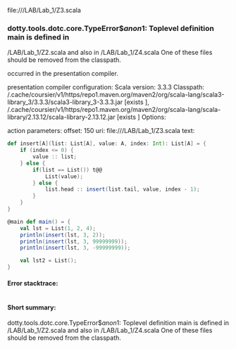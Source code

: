 file://<WORKSPACE>/LAB/Lab_1/Z3.scala
### dotty.tools.dotc.core.TypeError$$anon$1: Toplevel definition main is defined in
  <WORKSPACE>/LAB/Lab_1/Z2.scala
and also in
  <WORKSPACE>/LAB/Lab_1/Z4.scala
One of these files should be removed from the classpath.

occurred in the presentation compiler.

presentation compiler configuration:
Scala version: 3.3.3
Classpath:
<HOME>/.cache/coursier/v1/https/repo1.maven.org/maven2/org/scala-lang/scala3-library_3/3.3.3/scala3-library_3-3.3.3.jar [exists ], <HOME>/.cache/coursier/v1/https/repo1.maven.org/maven2/org/scala-lang/scala-library/2.13.12/scala-library-2.13.12.jar [exists ]
Options:



action parameters:
offset: 150
uri: file://<WORKSPACE>/LAB/Lab_1/Z3.scala
text:
```scala
def insert[A](list: List[A], value: A, index: Int): List[A] = {
    if (index <= 0) {
        value :: list;
    } else {
        if(list == List()) t@@
            List(value);
        } else {
            list.head :: insert(list.tail, value, index - 1);
        }
    }
}

@main def main() = {
    val lst = List(1, 2, 4);
    println(insert(lst, 3, 2));
    println(insert(lst, 3, 99999999));
    println(insert(lst, 3, -99999999));

    val lst2 = List();
}

```



#### Error stacktrace:

```

```
#### Short summary: 

dotty.tools.dotc.core.TypeError$$anon$1: Toplevel definition main is defined in
  <WORKSPACE>/LAB/Lab_1/Z2.scala
and also in
  <WORKSPACE>/LAB/Lab_1/Z4.scala
One of these files should be removed from the classpath.